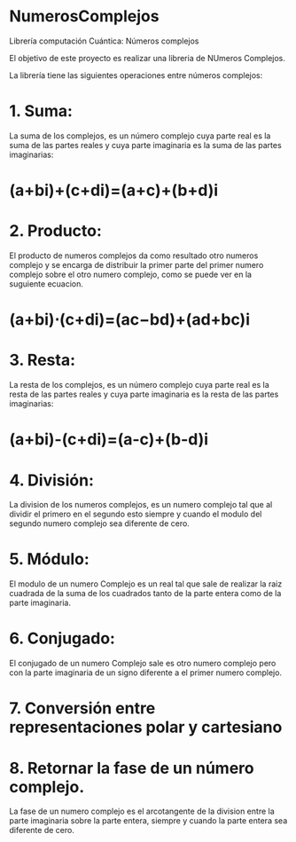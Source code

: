 # NumerosComplejos

Librería computación Cuántica: Números complejos

El objetivo de este proyecto es realizar una libreria de NUmeros Complejos.

La librería tiene las siguientes operaciones entre números complejos:

# 1. Suma:

  La suma de los complejos, es un número complejo cuya parte real es la suma de las partes reales y cuya parte imaginaria es la suma   de   las partes imaginarias:
  
   # (a+bi)+(c+di)=(a+c)+(b+d)i

# 2. Producto:
  
  El producto de numeros complejos da como resultado otro numeros complejo y se encarga de distribuir la primer parte del primer numero     complejo sobre el otro numero complejo, como se puede ver en la suguiente ecuacion.
                                          
   # (a+bi)⋅(c+di)=(ac−bd)+(ad+bc)i
  
# 3. Resta:

  La resta de los complejos, es un número complejo cuya parte real es la resta de las partes reales y cuya parte imaginaria es la resta     de las partes imaginarias:
  
   # (a+bi)-(c+di)=(a-c)+(b-d)i

# 4. División:

  La division de los numeros complejos, es un numero complejo tal que al dividir el primero en el segundo esto siempre y cuando el         modulo del segundo numero complejo sea diferente de cero.

  
# 5. Módulo:

   El modulo de un numero Complejo es un real tal que sale de realizar la raiz cuadrada de la suma de los cuadrados tanto de la parte      entera como de la parte imaginaria.
    
# 6. Conjugado:

  El conjugado de un numero Complejo sale es otro numero complejo pero con la parte imaginaria de un signo diferente a el primer numero   complejo.
  
# 7. Conversión entre representaciones polar y cartesiano


# 8. Retornar la fase de un número complejo.

  La fase de un numero complejo es el arcotangente de la division entre la parte imaginaria sobre la parte entera, siempre y cuando la     parte entera sea diferente de cero.
